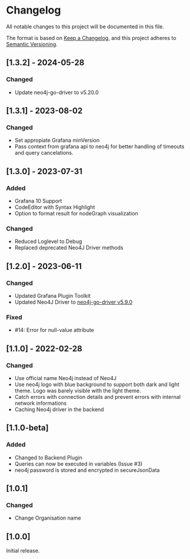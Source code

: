 # Changelog

All notable changes to this project will be documented in this file.

The format is based on [Keep a Changelog](https://keepachangelog.com/en/1.0.0/),
and this project adheres to [Semantic Versioning](https://semver.org/spec/v2.0.0.html).

## [1.3.2] - 2024-05-28

### Changed

- Update neo4j-go-driver to v5.20.0

## [1.3.1] - 2023-08-02

### Changed

- Set appropiate Grafana minVersion
- Pass context from grafana api to neo4j for better handling of timeouts and query cancelations. 

## [1.3.0] - 2023-07-31

### Added

- Grafana 10 Support
- CodeEditor with Syntax Highlight
- Option to format result for nodeGraph visualization

### Changed

- Reduced Loglevel to Debug
- Replaced deprecated Neo4J Driver methods


## [1.2.0] - 2023-06-11

### Changed

- Updated Grafana Plugin Toolkit
- Updated Neo4J Driver to [neo4j-go-driver v5.9.0](https://github.com/neo4j/neo4j-go-driver/releases/tag/v5.9.0)

### Fixed

- #14: Error for null-value attribute

## [1.1.0] - 2022-02-28

### Changed

- Use official name Neo4j instead of Neo4J
- Use neo4j logo with blue background to support both dark and light theme. Logo was barely visible with the light theme.
- Catch errors with connection details and prevent errors with internal network informations
- Caching Neo4j driver in the backend

## [1.1.0-beta]

### Added

- Changed to Backend Plugin
- Queries can now be executed in variables (Issue #3)
- neo4j password is stored and encrypted in secureJsonData

## [1.0.1]

### Changed

- Change Organisation name

## [1.0.0]

Initial release.
